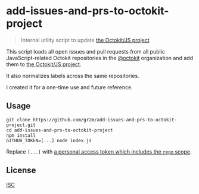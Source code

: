 # add-issues-and-prs-to-octokit-project

> Internal utility script to update [the Octokit/JS project](https://github.com/orgs/octokit/projects/1)

This script loads all open issues and pull requests from all public JavaScript-related Octokit repositories in the [@octokit](https://github.com/octokit/) organization and add them to [the Octokit/JS project](https://github.com/orgs/octokit/projects/1).

It also normalizes labels across the same repositories.

I created it for a one-time use and future reference.

## Usage

```
git clone https://github.com/gr2m/add-issues-and-prs-to-octokit-project.git
cd add-issues-and-prs-to-octokit-project
npm install
GITHUB_TOKEN=[...] node index.js
```

Replace `[...]` with [a personal access token which includes the `repo` scope](https://github.com/settings/tokens/new?scopes=repo).

## License

[ISC](LICENSE)
